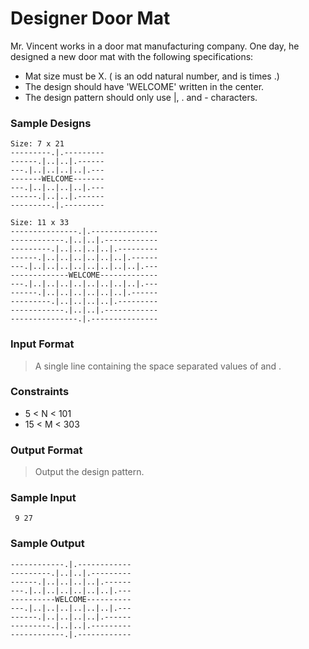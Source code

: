 # Designer Door Mat

Mr. Vincent works in a door mat manufacturing company. One day, he designed a new door mat with the following specifications:

- Mat size must be X. ( is an odd natural number, and  is  times .)
- The design should have 'WELCOME' written in the center.
- The design pattern should only use |, . and - characters.

### Sample Designs

    Size: 7 x 21 
    ---------.|.---------
    ------.|..|..|.------
    ---.|..|..|..|..|.---
    -------WELCOME-------
    ---.|..|..|..|..|.---
    ------.|..|..|.------
    ---------.|.---------
    
    Size: 11 x 33
    ---------------.|.---------------
    ------------.|..|..|.------------
    ---------.|..|..|..|..|.---------
    ------.|..|..|..|..|..|..|.------
    ---.|..|..|..|..|..|..|..|..|.---
    -------------WELCOME-------------
    ---.|..|..|..|..|..|..|..|..|.---
    ------.|..|..|..|..|..|..|.------
    ---------.|..|..|..|..|.---------
    ------------.|..|..|.------------
    ---------------.|.---------------

### Input Format

> A single line containing the space separated values of  and .

### Constraints
- 5 < N < 101
- 15 < M < 303

### Output Format

> Output the design pattern.

### Sample Input

```  9 27  ```

### Sample Output
```
------------.|.------------
---------.|..|..|.---------
------.|..|..|..|..|.------
---.|..|..|..|..|..|..|.---
----------WELCOME----------
---.|..|..|..|..|..|..|.---
------.|..|..|..|..|.------
---------.|..|..|.---------
------------.|.------------
```